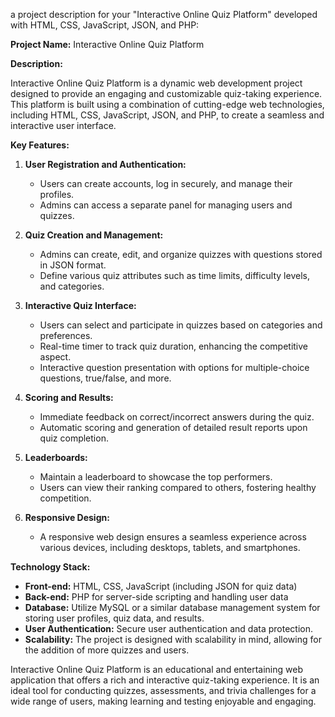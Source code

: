  a project description for your "Interactive Online Quiz Platform" developed with HTML, CSS, JavaScript, JSON, and PHP:

**Project Name:** Interactive Online Quiz Platform

**Description:**

Interactive Online Quiz Platform is a dynamic web development project designed to provide an engaging and customizable quiz-taking experience. This platform is built using a combination of cutting-edge web technologies, including HTML, CSS, JavaScript, JSON, and PHP, to create a seamless and interactive user interface.

**Key Features:**

1. **User Registration and Authentication:**
   - Users can create accounts, log in securely, and manage their profiles.
   - Admins can access a separate panel for managing users and quizzes.

2. **Quiz Creation and Management:**
   - Admins can create, edit, and organize quizzes with questions stored in JSON format.
   - Define various quiz attributes such as time limits, difficulty levels, and categories.

3. **Interactive Quiz Interface:**
   - Users can select and participate in quizzes based on categories and preferences.
   - Real-time timer to track quiz duration, enhancing the competitive aspect.
   - Interactive question presentation with options for multiple-choice questions, true/false, and more.

4. **Scoring and Results:**
   - Immediate feedback on correct/incorrect answers during the quiz.
   - Automatic scoring and generation of detailed result reports upon quiz completion.

5. **Leaderboards:**
   - Maintain a leaderboard to showcase the top performers.
   - Users can view their ranking compared to others, fostering healthy competition.

6. **Responsive Design:**
   - A responsive web design ensures a seamless experience across various devices, including desktops, tablets, and smartphones.

**Technology Stack:**

- **Front-end:** HTML, CSS, JavaScript (including JSON for quiz data)
- **Back-end:** PHP for server-side scripting and handling user data
- **Database:** Utilize MySQL or a similar database management system for storing user profiles, quiz data, and results.
- **User Authentication:** Secure user authentication and data protection.
- **Scalability:** The project is designed with scalability in mind, allowing for the addition of more quizzes and users.

Interactive Online Quiz Platform is an educational and entertaining web application that offers a rich and interactive quiz-taking experience. It is an ideal tool for conducting quizzes, assessments, and trivia challenges for a wide range of users, making learning and testing enjoyable and engaging.
